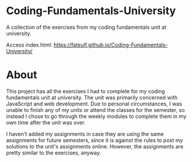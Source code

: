 # Coding-Fundamentals-University
A collection of the exercises from my coding fundamentals unit at university.

Access index.html: https://fateulf.github.io/Coding-Fundamentals-University/

# About
This project has all the exercises I had to complete for my coding fundamentals unit at university. The unit was primarily concerned with JavaScript and web development. Due to personal circumstances, I was unable to finish any of my units or attend the classes for the semester, so instead I chose to go through the weekly modules to complete them in my own time after the unit was over.

I haven't added my assignments in case they are using the same assignments for future semesters, since it is against the rules to post my solutions to the unit's assignments online. However, the assignments are pretty similar to the exercises, anyway. 
